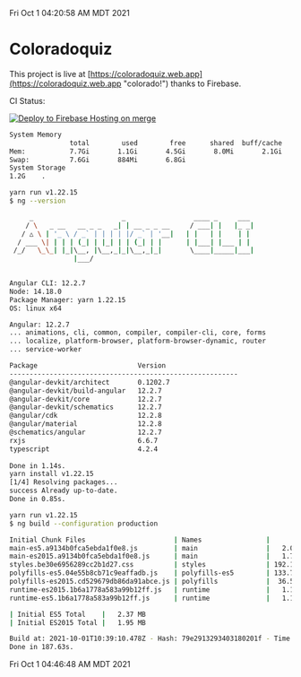 Fri Oct  1 04:20:58 AM MDT 2021

# Coloradoquiz


This project is live at [https://coloradoquiz.web.app](https://coloradoquiz.web.app "colorado!") thanks to Firebase.

CI Status: 

[![Deploy to Firebase Hosting on merge](https://github.com/teamkushal/coloradoquiz/actions/workflows/firebase-hosting-merge.yml/badge.svg)](https://github.com/teamkushal/coloradoquiz/actions/workflows/firebase-hosting-merge.yml)

```bash
System Memory
               total        used        free      shared  buff/cache   available
Mem:           7.7Gi       1.1Gi       4.5Gi       8.0Mi       2.1Gi       6.3Gi
Swap:          7.6Gi       884Mi       6.8Gi
System Storage
1.2G	.
```
```bash
yarn run v1.22.15
$ ng --version

     _                      _                 ____ _     ___
    / \   _ __   __ _ _   _| | __ _ _ __     / ___| |   |_ _|
   / △ \ | '_ \ / _` | | | | |/ _` | '__|   | |   | |    | |
  / ___ \| | | | (_| | |_| | | (_| | |      | |___| |___ | |
 /_/   \_\_| |_|\__, |\__,_|_|\__,_|_|       \____|_____|___|
                |___/
    

Angular CLI: 12.2.7
Node: 14.18.0
Package Manager: yarn 1.22.15
OS: linux x64

Angular: 12.2.7
... animations, cli, common, compiler, compiler-cli, core, forms
... localize, platform-browser, platform-browser-dynamic, router
... service-worker

Package                         Version
---------------------------------------------------------
@angular-devkit/architect       0.1202.7
@angular-devkit/build-angular   12.2.7
@angular-devkit/core            12.2.7
@angular-devkit/schematics      12.2.7
@angular/cdk                    12.2.8
@angular/material               12.2.8
@schematics/angular             12.2.7
rxjs                            6.6.7
typescript                      4.2.4
    
Done in 1.14s.
yarn install v1.22.15
[1/4] Resolving packages...
success Already up-to-date.
Done in 0.85s.
```
```bash
yarn run v1.22.15
$ ng build --configuration production

Initial Chunk Files                      | Names                |      Size
main-es5.a9134b0fca5ebda1f0e8.js         | main                 |   2.05 MB
main-es2015.a9134b0fca5ebda1f0e8.js      | main                 |   1.73 MB
styles.be30e6956289cc2b1d27.css          | styles               | 192.19 kB
polyfills-es5.04e55b8cb71c9eaffadb.js    | polyfills-es5        | 133.75 kB
polyfills-es2015.cd529679db86da91abce.js | polyfills            |  36.55 kB
runtime-es2015.1b6a1778a583a99b12ff.js   | runtime              |   1.17 kB
runtime-es5.1b6a1778a583a99b12ff.js      | runtime              |   1.17 kB

| Initial ES5 Total    |   2.37 MB
| Initial ES2015 Total |   1.95 MB

Build at: 2021-10-01T10:39:10.478Z - Hash: 79e2913293403180201f - Time: 181674ms
Done in 187.63s.
```
Fri Oct  1 04:46:48 AM MDT 2021
